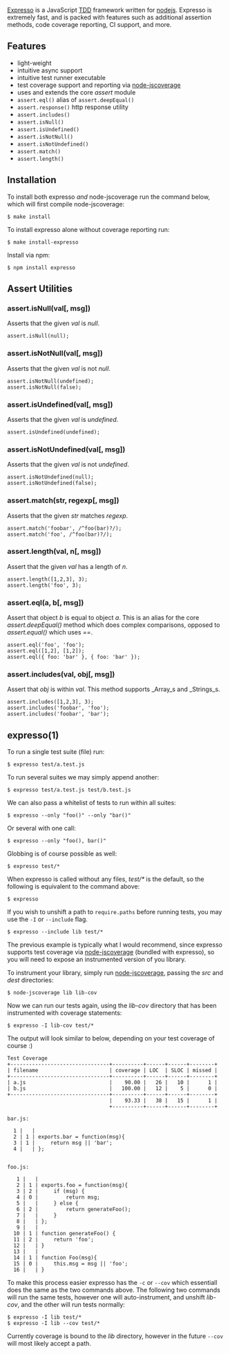 
[Expresso](http://github.com/visionmedia/expresso) is a JavaScript [TDD](http://en.wikipedia.org/wiki/Test-driven_development) framework written for [nodejs](http://nodejs.org). Expresso is extremely fast, and is packed with features such as additional assertion methods, code coverage reporting, CI support, and more.

## Features

  - light-weight
  - intuitive async support
  - intuitive test runner executable
  - test coverage support and reporting via [node-jscoverage](http://github.com/visionmedia/node-jscoverage)
  - uses and extends the core _assert_ module
  - `assert.eql()` alias of `assert.deepEqual()`
  - `assert.response()` http response utility
  - `assert.includes()`
  - `assert.isNull()`
  - `assert.isUndefined()`
  - `assert.isNotNull()`
  - `assert.isNotUndefined()`
  - `assert.match()`
  - `assert.length()`

## Installation

To install both expresso _and_ node-jscoverage run
the command below, which will first compile node-jscoverage:

    $ make install

To install expresso alone without coverage reporting run:

    $ make install-expresso

Install via npm:

	$ npm install expresso

## Assert Utilities

### assert.isNull(val[, msg])

Asserts that the given _val_ is _null_.

    assert.isNull(null);

### assert.isNotNull(val[, msg])

Asserts that the given _val_ is not _null_.

    assert.isNotNull(undefined);
    assert.isNotNull(false);

### assert.isUndefined(val[, msg])

Asserts that the given _val_ is _undefined_.

    assert.isUndefined(undefined);

### assert.isNotUndefined(val[, msg])

Asserts that the given _val_ is not _undefined_.

    assert.isNotUndefined(null);
    assert.isNotUndefined(false);

### assert.match(str, regexp[, msg])

Asserts that the given _str_ matches _regexp_.

    assert.match('foobar', /^foo(bar)?/);
    assert.match('foo', /^foo(bar)?/);

### assert.length(val, n[, msg])

Assert that the given _val_ has a length of _n_.

    assert.length([1,2,3], 3);
    assert.length('foo', 3);

### assert.eql(a, b[, msg])

Assert that object _b_ is equal to object _a_. This is an
alias for the core _assert.deepEqual()_ method which does complex
comparisons, opposed to _assert.equal()_ which uses _==_.

    assert.eql('foo', 'foo');
    assert.eql([1,2], [1,2]);
    assert.eql({ foo: 'bar' }, { foo: 'bar' });

### assert.includes(val, obj[, msg])

Assert that _obj_ is within _val_. This method supports _Array_s
and _Strings_s.

    assert.includes([1,2,3], 3);
    assert.includes('foobar', 'foo');
    assert.includes('foobar', 'bar');

## expresso(1)

To run a single test suite (file) run:

    $ expresso test/a.test.js

To run several suites we may simply append another:

    $ expresso test/a.test.js test/b.test.js

We can also pass a whitelist of tests to run within all suites:

    $ expresso --only "foo()" --only "bar()"

Or several with one call:

    $ expresso --only "foo(), bar()"

Globbing is of course possible as well:

    $ expresso test/*

When expresso is called without any files, _test/*_ is the default,
so the following is equivalent to the command above:

    $ expresso

If you wish to unshift a path to `require.paths` before
running tests, you may use the `-I` or `--include` flag.

    $ expresso --include lib test/*

The previous example is typically what I would recommend, since expresso
supports test coverage via [node-jscoverage](http://github.com/visionmedia/node-jscoverage) (bundled with expresso),
so you will need to expose an instrumented version of you library.

To instrument your library, simply run [node-jscoverage](http://github.com/visionmedia/node-jscoverage),
passing the _src_ and _dest_ directories:

    $ node-jscoverage lib lib-cov

Now we can run our tests again, using the _lib-cov_ directory that has been
instrumented with coverage statements:

    $ expresso -I lib-cov test/*

The output will look similar to below, depending on your test coverage of course :)

    Test Coverage
    +--------------------------------+----------+------+------+--------+
    | filename                       | coverage | LOC  | SLOC | missed |
    +--------------------------------+----------+------+------+--------+
    | a.js                           |    90.00 |   26 |   10 |      1 |
    | b.js                           |   100.00 |   12 |    5 |      0 |
    +--------------------------------+----------+------+------+--------+
                                     |    93.33 |   38 |   15 |      1 |
                                     +----------+------+------+--------+

    bar.js:
    
      1 |   | 
      2 | 1 | exports.bar = function(msg){
      3 | 1 |     return msg || 'bar';
      4 |   | };
    
    
    foo.js:
    
       1 |   | 
       2 | 1 | exports.foo = function(msg){
       3 | 2 |     if (msg) {
       4 | 0 |         return msg;
       5 |   |     } else {
       6 | 2 |         return generateFoo();
       7 |   |     }
       8 |   | };
       9 |   | 
      10 | 1 | function generateFoo() {
      11 | 2 |     return 'foo';
      12 |   | }
      13 |   | 
      14 | 1 | function Foo(msg){
      15 | 0 |     this.msg = msg || 'foo';
      16 |   | }

To make this process easier expresso has the `-c` or `--cov` which essentiall
does the same as the two commands above. The following two commands will
run the same tests, however one will auto-instrument, and unshift _lib-cov_,
and the other will run tests normally:

    $ expresso -I lib test/*
    $ expresso -I lib --cov test/*

Currently coverage is bound to the _lib_ directory, however in the
future `--cov` will most likely accept a path.
